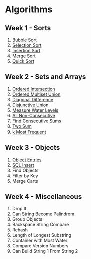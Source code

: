 # Algorithms

## Week 1 - Sorts
1. [Bubble Sort](./w1-sorts/w1d1-bubble-sort.js)
2. [Selection Sort](./w1-sorts/w1d2-selection-sort.js)
3. [Insertion Sort](./w1-sorts/w1d3-insertion-sort.js)
4. [Merge Sort](./w1-sorts/w1d4-merge-sort.js)
5. [Quick Sort](./w1-sorts/w1d5-quick-sort.js)

## Week 2 - Sets and Arrays
1. [Ordered Intersection](./w2-sets-and-arrays/w2d1-ordered-intersection.js)
2. [Ordered Multiset Union](./w2-sets-and-arrays/w2d2-ordered-multiset-union.js)
3. [Diagonal Difference](./w2-sets-and-arrays/w2d2-diagonal-difference.js)
4. [Disjunctive Union](./w2-sets-and-arrays/w2d3-disjunctive-union.js)
5. [Measure Water Levels](./w2-sets-and-arrays/w2d3-measure-water-levels.js)
6. [All Non-Consecutive](./w2-sets-and-arrays/w2d4-all-non-consecutive.js)
7. [Find Consecutive Sums](./w2-sets-and-arrays/w2d4-find-consecutive-sums.js)
8. [Two Sum](./w2-sets-and-arrays/w2d5-two-sum.js)
9. [k Most Frequent](./w2-sets-and-arrays/w2d4-k-most-frequent.js)

## Week 3 - Objects
1. [Object Entries](./w3-objects/w3d1-object-entries.js)
2. [SQL Insert](./w3-objects/w3d1-sql-insert.js)
3. Find Objects
4. Filter by Key
5. Merge Carts

## Week 4 - Miscellaneous
1. Drop It
2. Can String Become Palindrom
3. Group Objects
4. Backspace String Compare
5. Rehash
6. Length of Longest Substring
7. Container with Most Water
8. Compare Version Numbers
9. Can Build String 1 From String 2